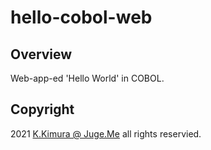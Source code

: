 # hello-cobol-web

## Overview

Web-app-ed 'Hello World' in COBOL.


## Copyright

2021 [K.Kimura @ Juge.Me](https://github.com/dotnsf) all rights reservied.



